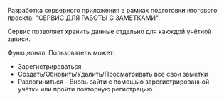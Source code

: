 Разработка серверного приложения в рамках подготовки итогового проекта: 
"СЕРВИС ДЛЯ РАБОТЫ С ЗАМЕТКАМИ".

Сервис позволяет хранить данные отдельно для какждой учётной записи.

Функционал:
Пользователь может: 
- Зарегистрироваться
- Создать/Обновить/Удалить/Просматривать все свои заметки
- Разлогиниться - Вновь зайти с помощью зарегистрированной учётки или пройти повторную регистрацию
